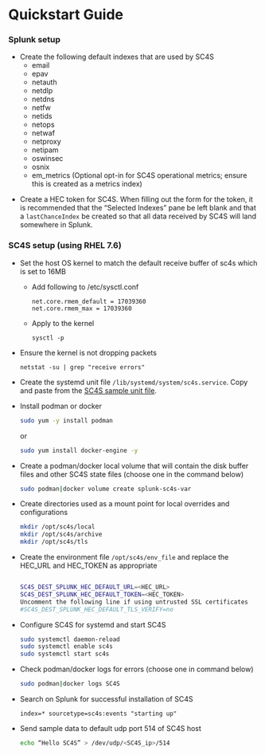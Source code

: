 # Quickstart Guide

### Splunk setup
- Create the following default indexes that are used by SC4S
    * email
    * epav
    * netauth
    * netdlp
    * netdns
    * netfw
    * netids
    * netops
    * netwaf
    * netproxy
    * netipam
    * oswinsec
    * osnix
    * em_metrics (Optional opt-in for SC4S operational metrics; ensure this is created as a metrics index)

 * Create a HEC token for SC4S. When filling out the form for the token, it is recommended that the “Selected Indexes” pane be left blank and that a
 `lastChanceIndex` be created so that all data received by SC4S will land somewhere in Splunk.

### SC4S setup (using RHEL 7.6)
* Set the host OS kernel to match the default receive buffer of sc4s which is set to 16MB
    * Add following to /etc/sysctl.conf
    
         ```
         net.core.rmem_default = 17039360
         net.core.rmem_max = 17039360
         ```
      
    * Apply to the kernel
    
         ```
         sysctl -p
         ```
        
* Ensure the kernel is not dropping packets

    ```
    netstat -su | grep "receive errors"
    ```

 * Create the systemd unit file `/lib/systemd/system/sc4s.service`. Copy and paste from the
[SC4S sample unit file](https://splunk-connect-for-syslog.readthedocs.io/en/latest/gettingstarted/podman-systemd-general/#initial-setup
).

* Install podman or docker 

    ```bash
    sudo yum -y install podman
    ```
    or
    ```bash
    sudo yum install docker-engine -y
    ```

* Create a podman/docker local volume that will contain the disk buffer files and other SC4S state files
(choose one in the command below)

    ```bash
    sudo podman|docker volume create splunk-sc4s-var
    ```
  
* Create directories used as a mount point for local overrides and configurations

    ```bash
    mkdir /opt/sc4s/local
    mkdir /opt/sc4s/archive
    mkdir /opt/sc4s/tls
    ```
  
* Create the environment file `/opt/sc4s/env_file` and replace the HEC_URL and HEC_TOKEN as appropriate

    ```bash
  
    SC4S_DEST_SPLUNK_HEC_DEFAULT_URL=<HEC_URL>
    SC4S_DEST_SPLUNK_HEC_DEFAULT_TOKEN=<HEC_TOKEN>
    Uncomment the following line if using untrusted SSL certificates
    #SC4S_DEST_SPLUNK_HEC_DEFAULT_TLS_VERIFY=no
  
    ```
  
* Configure SC4S for systemd and start SC4S

    ```bash
    sudo systemctl daemon-reload 
    sudo systemctl enable sc4s
    sudo systemctl start sc4s
    ```
  
* Check podman/docker logs for errors (choose one in command below)

    ```bash
    sudo podman|docker logs SC4S
    ```
  
* Search on Splunk for successful installation of SC4S

    ```
    index=* sourcetype=sc4s:events "starting up"
    ```
  
* Send sample data to default udp port 514 of SC4S host

    ```bash
    echo “Hello SC4S” > /dev/udp/<SC4S_ip>/514
    ```

